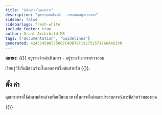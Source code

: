 ```yaml
---
title: "มีส่วนร่วมในเอกสาร"
description: "ชุดระบบอัตโนมัติ - การสนับสนุนเอกสาร"
sidebar: false
sidebarlogo: fresh-white
include_footer: true
author: Grant-Archibald-MS
tags: ['Documentation', 'Guidelines']
generated: 424CC45B8575007C40B78F192752571766A46330
---
```


**สถานะ:** {{<externalImage src="https://github.githubassets.com/images/icons/emoji/unicode/1f6a7.png" size="16x16" text="Construction Icon">}} อยู่ระหว่างดําเนินการ - อยู่ระหว่างการตรวจสอบ

เรียนรู้วิธีเริ่มมีส่วนร่วมในเอกสารเริ่มต้นสําหรับ {{<product-name>}}.

## ตั้ง ค่า

คุณสามารถใช้คําถามด้านล่างเพื่อเป็นแนวทางในการตั้งค่าและประสบการณ์การมีส่วนร่วมของคุณ

{{<questions name="/content/th/contribution/documentation.json" completed="ขอขอบคุณที่ตอบคําถามการตั้งค่าให้เสร็จสิ้น" showNavigationButtons="false" locale="th">}}

